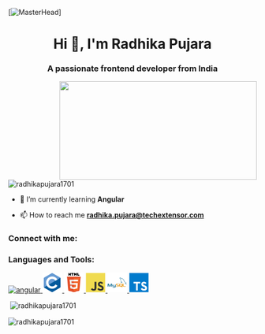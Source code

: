 [![MasterHead](https://cdn.dribbble.com/users/1233499/screenshots/3850691/web-development.gif)]
<h1 align="center">Hi 👋, I'm Radhika Pujara</h1>
<h3 align="center">A passionate frontend developer from India</h3>
<img align="right" height="200" width="400" src="https://cdn.dribbble.com/users/1732368/screenshots/6553872/web_developer.gif"><br>
<p align="left"> <img src="https://komarev.com/ghpvc/?username=radhikapujara1701&label=Profile%20views&color=0e75b6&style=flat" alt="radhikapujara1701" /> </p>

- 🌱 I’m currently learning **Angular**

- 📫 How to reach me **radhika.pujara@techextensor.com**

<h3 align="left">Connect with me:</h3>
<p align="left">
</p>

<h3 align="left">Languages and Tools:</h3>
<p align="left"> <a href="https://angular.io" target="_blank" rel="noreferrer"> <img src="https://angular.io/assets/images/logos/angular/angular.svg" alt="angular" width="40" height="40"/> </a> <a href="https://www.cprogramming.com/" target="_blank" rel="noreferrer"> <img src="https://raw.githubusercontent.com/devicons/devicon/master/icons/c/c-original.svg" alt="c" width="40" height="40"/> </a> <a href="https://www.w3.org/html/" target="_blank" rel="noreferrer"> <img src="https://raw.githubusercontent.com/devicons/devicon/master/icons/html5/html5-original-wordmark.svg" alt="html5" width="40" height="40"/> </a> <a href="https://developer.mozilla.org/en-US/docs/Web/JavaScript" target="_blank" rel="noreferrer"> <img src="https://raw.githubusercontent.com/devicons/devicon/master/icons/javascript/javascript-original.svg" alt="javascript" width="40" height="40"/> </a> <a href="https://www.mysql.com/" target="_blank" rel="noreferrer"> <img src="https://raw.githubusercontent.com/devicons/devicon/master/icons/mysql/mysql-original-wordmark.svg" alt="mysql" width="40" height="40"/> </a> <a href="https://www.typescriptlang.org/" target="_blank" rel="noreferrer"> <img src="https://raw.githubusercontent.com/devicons/devicon/master/icons/typescript/typescript-original.svg" alt="typescript" width="40" height="40"/> </a> </p>

<p>&nbsp;<img align="center" src="https://github-readme-stats.vercel.app/api?username=radhikapujara1701&show_icons=true&locale=en" alt="radhikapujara1701" /></p>

<p><img align="center" src="https://github-readme-streak-stats.herokuapp.com/?user=radhikapujara1701&" alt="radhikapujara1701" /></p>
